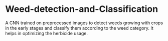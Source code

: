 # Weed-detection-and-Classification
A CNN trained on preprocessed images to detect weeds growing with crops in the early stages and classify them according to the weed category. It helps in optimizing the herbicide usage.
